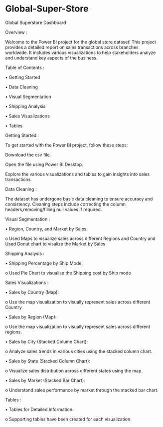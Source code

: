 # Global-Super-Store

Global Superstore Dashboard

Overview :

Welcome to the Power BI project for the global store dataset! This project provides a detailed report on sales transactions across branches worldwide. It includes various visualizations to help stakeholders analyze and understand key aspects of the business.

Table of Contents :

• Getting Started

• Data Cleaning

• Visual Segmentation

• Shipping Analysis

• Sales Visualizations

• Tables


Getting Started :

To get started with the Power BI project, follow these steps:

Download the csv file.

Open the file using Power BI Desktop.

Explore the various visualizations and tables to gain insights into sales transactions.

Data Cleaning :

The dataset has undergone basic data cleaning to ensure accuracy and consistency. Cleaning steps include correcting the column headers,removing/filling null values if required.

Visual Segmentation :

• Region, Country, and Market by Sales:

o Used Maps to visualize sales across different Regions and Country and Used Donut chart to visalize the Market by Sales

Shipping Analysis :

• Shipping Percentage by Ship Mode:

o Used Pie Chart to visualise the Shipping cost by Ship mode

Sales Visualizations :

• Sales by Country (Map):

o Use the map visualization to visually represent sales across different Country.

• Sales by Region (Map):

o Use the map visualization to visually represent sales across different regions.

• Sales by City (Stacked Column Chart):

o Analyze sales trends in various cities using the stacked column chart.

• Sales by State (Stacked Column Chart):

o Visualize sales distribution across different states using the map.

• Sales by Market (Stacked Bar Chart):

o Understand sales performance by market through the stacked bar chart.

Tables :

• Tables for Detailed Information:

o Supporting tables have been created for each visualization.
